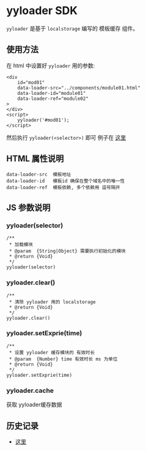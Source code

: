 # yyloader SDK
`yyloader` 是基于 `localstorage` 编写的 模板缓存 组件。
## 使用方法
在 html 中设置好 `yyloader` 用的参数:
```
<div
    id="mod01"
    data-loader-src="../components/module01.html"
    data-loader-id="module01"
    data-loader-ref="module02"
>
</div>
<script>
    yyloader('#mod01');
</script>
```

然后执行 `yyloader(<selector>)` 即可 例子在 [这里](https://cdn.rawgit.com/jackness1208/yyloader/ab730dfd/test/html/index.html)

## HTML 属性说明
```
data-loader-src  模板地址
data-loader-id   模板id 确保在整个域名中的唯一性
data-loader-ref  模板依赖, 多个依赖用 逗号隔开
```

## JS 参数说明
### yyloader(selector)
```
/**
 * 加载模块
 * @param  {String|Object} 需要执行初始化的模块
 * @return {Void}
 */
yyloader(selector)
```

### yyloader.clear()
```
/**
 * 清除 yyloader 用的 localstorage
 * @return {Void}
 */
yyloader.clear()
```

### yyloader.setExprie(time)
```
/**
 * 设置 yyloader 缓存模块的 有效时长
 * @param  {Number} time 有效时长 ms 为单位
 * @return {Void}
 */
yyloader.setExprie(time)
```
### yyloader.cache
获取 yyloader缓存数据

## 历史记录
* [这里](./history.md)

